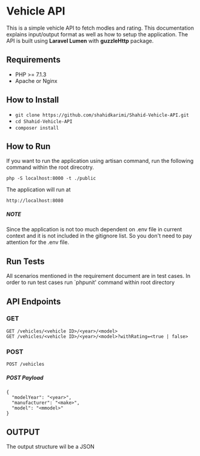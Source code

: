 # Vehicle API
This is a simple vehicle API to fetch modles and rating. This documentation explains input/output format as well as how to setup the application.
The API is built using **Laravel Lumen** with **guzzleHttp** package.

## Requirements
 * PHP >= 7.1.3
 * Apache or Nginx 
## How to Install
* `git clone https://github.com/shahidkarimi/Shahid-Vehicle-API.git`
* `cd Shahid-Vehicle-API`
* `composer install`

## How to Run
If you want to run the application using artisan command, run the following command within the root direcotry.

``
php -S localhost:8000 -t ./public
``

The application will run at 

`http://localhost:8080`

##### NOTE
 Since the application is not too much dependent on .env file in current context and it is not  included in the gitignore list. So you don't need to pay attention for the .env file.

## Run Tests
All scenarios mentioned in the requirement document are in test cases. In order to run test cases run `phpunit' command within root directory

## API Endpoints
### GET
    GET /vehicles/<vehicle ID>/<year>/<model>
    GET /vehicles/<vehicle ID>/<year>/<model>?withRating=<true | false>
### POST

    POST /vehicles
##### POST Payload

    {
      "modelYear": "<year>",
      "manufacturer": "<make>",
      "model": "<mmodel>"
    }
## OUTPUT
The output structure wil be a JSON